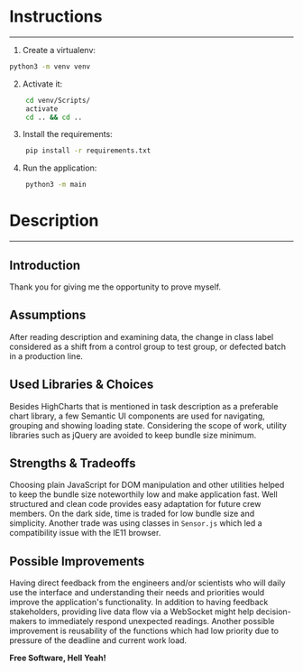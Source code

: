 # Instructions
------------

1. Create a virtualenv:
```sh
python3 -m venv venv
```

2. Activate it:
```sh
    cd venv/Scripts/
    activate
    cd .. && cd ..
``` 

3. Install the requirements:
```sh
    pip install -r requirements.txt
``` 

4. Run the application:
```sh
    python3 -m main
```

# Description
------------

## Introduction
Thank you for giving me the opportunity to prove myself.

## Assumptions
After reading description and examining data, the change in class label considered as a shift from a control group to test group, or defected batch in a production line.

## Used Libraries & Choices
Besides HighCharts that is mentioned in task description as a preferable chart library, a few Semantic UI components are used for navigating, grouping and showing loading state. Considering the scope of work, utility libraries such as jQuery are avoided to keep bundle size minimum.

## Strengths & Tradeoffs
Choosing plain JavaScript for DOM manipulation and other utilities helped to keep the bundle size noteworthily low and make application fast. Well structured and clean code provides easy adaptation for future crew members. On the dark side, time is traded for low bundle size and simplicity. Another trade was using classes in `Sensor.js` which led a compatibility issue with the IE11 browser.
                
## Possible Improvements
Having direct feedback from the engineers and/or scientists who will daily use the interface and understanding their needs and priorities would improve the application's functionality. In addition to having feedback stakeholders, providing live data flow via a WebSocket might help decision-makers to immediately respond unexpected readings. Another possible improvement is reusability of the functions which had low priority due to pressure of the deadline and current work load.


**Free Software, Hell Yeah!**